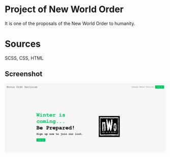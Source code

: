 <h1>Project of New World Order</h1>

It is one of the proposals of the New World Order to humanity. 

<h1> Sources</h1>

SCSS, CSS, HTML

<h2>Screenshot</h2>

![](screen.png)
